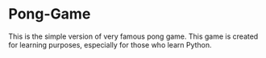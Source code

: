 # Pong-Game
This is the simple version of very famous pong game.
This game is created for learning purposes, especially for those who learn Python.
